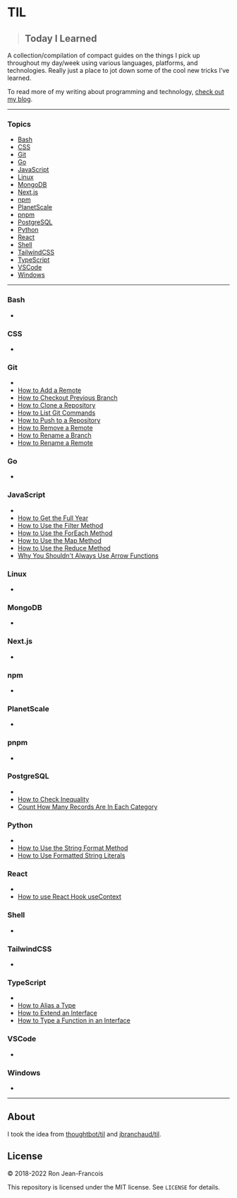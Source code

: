 # TIL

> ## Today I Learned

A collection/compilation of compact guides on the things I pick up throughout my day/week using various languages, platforms, and technologies.  Really just a place to jot down some of the cool new tricks I’ve learned.

To read more of my writing about programming and technology, [check out my blog](https://ronjeanfrancois.com/blog).

<!-- banner/hero goes here -->

---

### Topics

* [Bash](#bash)
* [CSS](#css)
* [Git](#git)
* [Go](#go)
* [JavaScript](#javascript)
* [Linux](#linux)
* [MongoDB](#mongodb)
* [Next.js](#nextjs)
* [npm](#npm)
* [PlanetScale](#planetscale)
* [pnpm](#pnpm)
* [PostgreSQL](#postgresql)
* [Python](#python)
* [React](#react)
* [Shell](#shell)
* [TailwindCSS](#tailwindcss)
* [TypeScript](#typescript)
* [VSCode](#vscode)
* [Windows](#windows)

---

### Bash

* [](bash/#.md)

### CSS

* [](css/#.md)

### Git

* [](git/#.md)
* [How to Add a Remote](git/add-a-remote.md)
* [How to Checkout Previous Branch](git/checkout-previous-branch.md)
* [How to Clone a Repository](git/clone-a-repo.md)
* [How to List Git Commands](git/list-git-commands.md)
* [How to Push to a Repository](git/push-to-a-repo.md)
* [How to Remove a Remote](git/remove-a-remote.md)
* [How to Rename a Branch](git/rename-a-branch.md)
* [How to Rename a Remote](git/rename-a-remote.md)

### Go

* [](go/#.md)

### JavaScript

* [](javascript/#.md)
* [How to Get the Full Year](javascript/date-methods/get-the-full-year.md)
* [How to Use the Filter Method](javascript/array-methods/filter-method.md)
* [How to Use the ForEach Method](javascript/array-methods/foreach-method.md)
* [How to Use the Map Method](javascript/array-methods/map-method.md)
* [How to Use the Reduce Method](javascript/array-methods/reduce-method.md)
* [Why You Shouldn't Always Use Arrow Functions](javascript/why-you-shouldnt-always-use-arrow-functions.md)

### Linux

* [](linux/#.md)

### MongoDB

* [](mongodb/#.md)

### Next.js

* [](nextjs/#.md)

### npm

* [](npm/#.md)

### PlanetScale

* [](planetscale/#.md)

### pnpm

* [](pnpm/#.md)

### PostgreSQL

* [](postgresql/#.md)
* [How to Check Inequality](postgresql/check-inequality.md)
* [Count How Many Records Are In Each Category](postgresql/count-how-many-records-in-each-category.md)

### Python

* [](python/#.md)
* [How to Use the String Format Method](python/string-format-method.md)
* [How to Use Formatted String Literals](python/formatted-string-literal.md)

### React

* [](react/#.md)
* [How to use React Hook useContext](react/hooks/use-context.md)

### Shell

* [](shell/#.md)

### TailwindCSS

* [](tailwindcss/#.md)

### TypeScript

* [](typescript/#.md)
* [How to Alias a Type](typescript/how-to-alias-a-type.md)
* [How to Extend an Interface](typescript/how-to-extend-an-interface.md)
* [How to Type a Function in an Interface](typescript/how-to-type-a-function-in-an-interface.md)

### VSCode

* [](vscode/#.md)

### Windows

* [](windows/#.md)

---

## About

I took the idea from [thoughtbot/til](https://github.com/thoughtbot/til) and [jbranchaud/til](https://github.com/jbranchaud/til).

## License

&copy; 2018-2022 Ron Jean-Francois

This repository is licensed under the MIT license. See `LICENSE` for
details.

<!-- ## table

| Topic | Link |
| :---         |          ---: |
|Javascript Event Loop|<https://www.ronjeanfrancois.com/blog/how-to-install-scoop-on-windows>|

| Question | Link |
| :---         |          ---: |
|How To Do this thing in go|<https://www.ronjeanfrancois.com/blog/how-to-install-scoop-on-windows>| -->
